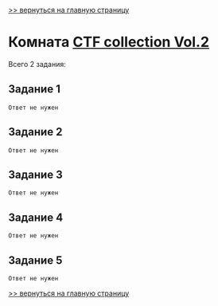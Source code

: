 [>> вернуться на главную страницу](https://github.com/BEPb/tryhackme/blob/master/README.md)

# Комната [CTF collection Vol.2](https://tryhackme.com/r/room/ctfcollectionvol2) 

Всего 2 задания:
## Задание 1

```commandline
Ответ не нужен
```

## Задание 2

```commandline
Ответ не нужен
```

## Задание 3

```commandline
Ответ не нужен
```

## Задание 4

```commandline
Ответ не нужен
```

## Задание 5

```commandline
Ответ не нужен
```

[>> вернуться на главную страницу](https://github.com/BEPb/tryhackme/blob/master/README.md)